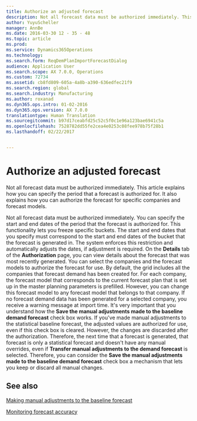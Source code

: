 ```yaml
---
title: Authorize an adjusted forecast
description: Not all forecast data must be authorized immediately. This article explains how you can specify the period that a forecast is authorized for. It also explains how you can authorize the forecast for specific companies and forecast models.
author: YuyuScheller
manager: AnnBe
ms.date: 2016-03-30 12 - 35 - 48
ms.topic: article
ms.prod: 
ms.service: Dynamics365Operations
ms.technology: 
ms.search.form: ReqDemPlanImportForecastDialog
audience: Application User
ms.search.scope: AX 7.0.0, Operations
ms.custom: 72734
ms.assetid: cb8fd809-605a-4a8b-a390-636edfec21f9
ms.search.region: global
ms.search.industry: Manufacturing
ms.author: roxanad
ms.dyn365.ops.intro: 01-02-2016
ms.dyn365.ops.version: AX 7.0.0
translationtype: Human Translation
ms.sourcegitcommit: b97d17ceabfd25c52c5f0c1e96a123bae6941c5a
ms.openlocfilehash: 7528782dd55fe2cea4e0253c08fee978b75f28b1
ms.lasthandoff: 02/22/2017


---
```


# <a name="authorize-an-adjusted-forecast"></a>Authorize an adjusted forecast

Not all forecast data must be authorized immediately. This article explains how you can specify the period that a forecast is authorized for. It also explains how you can authorize the forecast for specific companies and forecast models.

Not all forecast data must be authorized immediately. You can specify the start and end dates of the period that the forecast is authorized for. This functionality lets you freeze specific buckets. The start and end dates that you specify must correspond to the start and end dates of the bucket that the forecast is generated in. The system enforces this restriction and automatically adjusts the dates, if adjustment is required. On the **Details** tab of the **Authorization** page, you can view details about the forecast that was most recently generated. You can select the companies and the forecast models to authorize the forecast for use. By default, the grid includes all the companies that forecast demand has been created for. For each company, the forecast model that corresponds to the current forecast plan that is set up in the master planning parameters is prefilled. However, you can change this forecast model to any forecast model that belongs to that company. If no forecast demand data has been generated for a selected company, you receive a warning message at import time. It's very important that you understand how the **Save the manual adjustments made to the baseline demand forecast** check box works. If you've made manual adjustments to the statistical baseline forecast, the adjusted values are authorized for use, even if this check box is cleared. However, the changes are discarded after the authorization. Therefore, the next time that a forecast is generated, that forecast is only a statistical forecast and doesn't have any manual overrides, even if **Transfer manual adjustments to the demand forecast** is selected. Therefore, you can consider the **Save the manual adjustments made to the baseline demand forecast** check box a mechanism that lets you keep or discard all manual changes.

<a name="see-also"></a>See also
--------

[Making manual adjustments to the baseline forecast](manual-adjustments-baseline-forecast.md)

[Monitoring forecast accuracy](monitor-forecast-accuracy.md)


